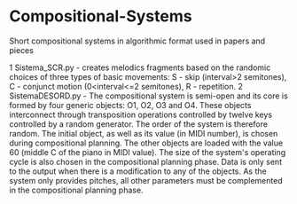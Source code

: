 # Compositional-Systems
Short compositional systems in algorithmic format used in papers and pieces

1 Sistema_SCR.py - creates melodics fragments based on the randomic choices of three types of basic movements: S - skip (interval>2 semitones), C - conjunct motion (0<interval<=2 semitones), R - repetition.
2 SistemaDESORD.py - The compositional system is semi-open and its core is formed by four generic objects: O1, O2, O3 and O4. These objects interconnect through transposition operations controlled by twelve keys controlled by a random generator. The order of the system is therefore random. The initial object, as well as its value (in MIDI number), is chosen during compositional planning. The other objects are loaded with the value 60 (middle C of the piano in MIDI value). The size of the system's operating cycle is also chosen in the compositional planning phase. Data is only sent to the output when there is a modification to any of the objects. As the system only provides pitches, all other parameters must be complemented in the compositional planning phase.
